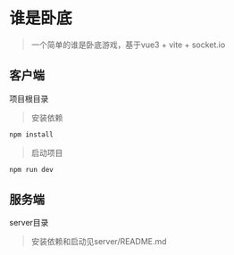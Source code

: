 # 谁是卧底

> 一个简单的谁是卧底游戏，基于vue3 + vite + socket.io

## 客户端
项目根目录

> 安装依赖
```bash
npm install
```

> 启动项目
```bash
npm run dev
```


## 服务端
server目录

> 安装依赖和启动见server/README.md
